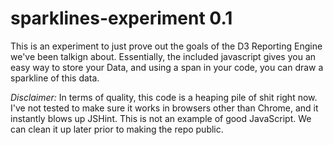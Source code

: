 sparklines-experiment 0.1
=========================

This is an experiment to just prove out the goals of the D3 Reporting Engine we've been talkign about.  Essentially, the included javascript gives you an easy way to store your Data, and using a span in your code, you can draw a sparkline of this data.

*Disclaimer:* In terms of quality, this code is a heaping pile of shit right now.  I've not tested to make sure it works in browsers other than Chrome, and it instantly blows up JSHint.  This is not an example of good JavaScript.  We can clean it up later prior to making the repo public.
